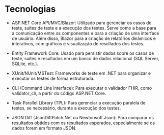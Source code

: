 # Tecnologias
- ASP.NET Core API/MVC/Blazor: Utilizado para gerenciar os casos de teste, suítes de teste e a execução dos testes. Serve como a base para a comunicação entre os componentes e para a criação de uma interface de usuário. Além disso, Blazor para a criação de relatórios dinâmicos e interativos, com gráficos e visualização de resultados dos testes.

- Entity Framework Core: Usado para persistir dados sobre os casos de teste, suítes e resultados em um banco de dados relacional (SQL Server, SQLite, etc.).

- XUnit/NUnit/MSTest: Frameworks de teste em .NET para organizar e executar os testes de forma estruturada.

- CLI (Command Line Interface): Para executar o validador FHIR, como validator_cli, a partir do código ASP.NET Core.

- Task Parallel Library (TPL): Para gerenciar a execução paralela de testes, se necessário, durante a execução dos testes.

- JSON Diff (JsonDiffPatch.Net ou Newtonsoft.Json): Para comparar os resultados obtidos com os resultados esperados, especialmente se os dados forem em formato JSON.
